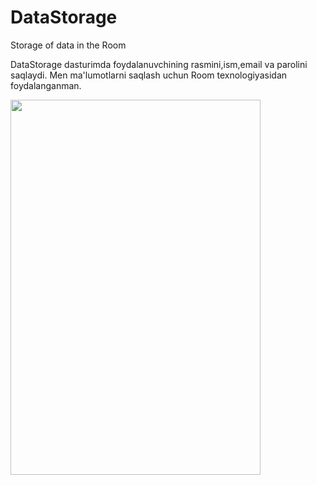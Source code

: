 # DataStorage
Storage of data in the Room


DataStorage dasturimda foydalanuvchining rasmini,ism,email va parolini saqlaydi. Men ma'lumotlarni saqlash uchun Room texnologiyasidan foydalanganman.

<img src="https://user-images.githubusercontent.com/77477995/104854148-1ddb5c80-5916-11eb-8c2b-25ea18c7c9a3.png" width="400" height="600">
